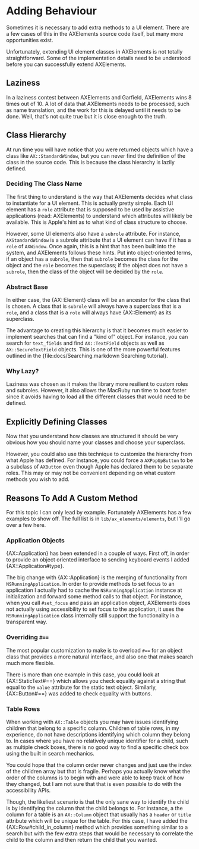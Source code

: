 # Adding Behaviour

Sometimes it is necessary to add extra methods to a UI
element. There are a few cases of this in the AXElements source code
itself, but many more opportunities exist.

Unfortunately, extending UI element classes in AXElements is not
totally straightforward. Some of the implementation details need to be
understood before you can successfully extend AXElements.

## Laziness

In a laziness contest between AXElements and Garfield, AXElements wins
8 times out of 10. A lot of data that AXElements needs to be
processed, such as name translation, and the work for this is delayed
until it needs to be done. Well, that's not quite true but it is close
enough to the truth.

## Class Hierarchy

At run time you will have notice that you were returned objects which
have a class like `AX::StandardWindow`, but you can never find the
definition of the class in the source code. This is because the class
hierarchy is lazily defined.

### Deciding The Class Name

The first thing to understand is the way that AXElements decides what
class to instantiate for a UI element. This is actually pretty
simple. Each UI element has a `role` attribute that is supposed to be
used by assistive applications (read: AXElements) to understand which
attributes will likely be available. This is Apple's hint as to what
kind of class structure to choose.

However, some UI elements also have a `subrole` attribute. For
instance, `AXStandardWindow` is a subrole attribute that a UI element
can have if it has a `role` of `AXWindow`. Once again, this is a hint
that has been built into the system, and AXElements follows these
hints. Put into object-oriented terms, if an object has a `subrole`,
then that `subrole` becomes the class for the object and the `role`
becomes the superclass; if the object does not have a `subrole`, then
the class of the object will be decided by the `role`.

### Abstract Base

In either case, the {AX::Element} class will be an ancestor for the
class that is chosen. A class that is `subrole` will always have a
superclass that is a `role`, and a class that is a `role` will always
have {AX::Element} as its superclass.

The advantage to creating this hierarchy is that it becomes much
easier to implement searches that can find a "kind of" object. For
instance, you can search for `text_fields` and find `AX::TextField`
objects as well as `AX::SecureTextField` objects. This is one of the
more powerful features outlined in the
{file:docs/Searching.markdown Searching tutorial}.

### Why Lazy?

Laziness was chosen as it makes the library more resilient to custom
roles and subroles. However, it also allows the MacRuby run time to
boot faster since it avoids having to load all the different classes
that would need to be defined.

## Explicitly Defining Classes

Now that you understand how classes are structured it should be very
obvious how you should name your classes and choose your superclass.

However, you could also use this technique to customize the hierarchy
from what Apple has defined. For instance, you could force a
`AXPopUpButton` to be a subclass of `AXButton` even though Apple has
declared them to be separate roles. This may or may not be convenient
depending on what custom methods you wish to add.

## Reasons To Add A Custom Method

For this topic I can only lead by example. Fortunately AXElements has
a few examples to show off. The full list is in
`lib/ax_elements/elements`, but I'll go over a few here.

### Application Objects

{AX::Application} has been extended in a couple of ways. First off, in
order to provide an object oriented interface to sending keyboard
events I added {AX::Application#type}.

The big change with {AX::Application} is the merging of functionality
from `NSRunningApplication`. In order to provide methods to set focus
to an application I actually had to cache the `NSRunningApplication`
instance at initialization and forward some method calls to that
object. For instance, when you call `#set_focus` and pass an
application object, AXElements does not actually using accessibility
to set focus to the application, it uses the `NSRunningApplication`
class internally still support the functionality in a transparent way.

### Overriding `#==`

The most popular customization to make is to overload `#==` for an
object class that provides a more natural interface, and also one that
makes search much more flexible.

There is more than one example in this case, you could look at
{AX::StaticText#==} which allows you check equality against a string
that equal to the `value` attribute for the static text
object. Similarly, {AX::Button#==} was added to check equality with
buttons.

### Table Rows

When working with `AX::Table` objects you may have issues identifying
children that belong to a specific column. Children of table rows, in
my experience, do not have descriptions identifying which column they
belong to. In cases where you have no relatively unique identifier for
a child, such as multiple check boxes, there is no good way to find a
specific check box using the built in search mechanics.

You could hope that the column order never changes and just use the
index of the children array but that is fragile. Perhaps you actually
know what the order of the columns is to begin with and were able to
keep track of how they changed, but I am not sure that that is even
possible to do with the accessibility APIs.

Though, the likeliest scenario is that the only sane way to identify
the child is by identifying the column that the child belongs to. For
instance, a the column for a table is an `AX::Column` object that
usually has a `header` or `title` attribute which will be unique for
the table. For this case, I have added the {AX::Row#child_in_column}
method which provides something similar to a search but with the few
extra steps that would be necessary to correlate the child to the
column and then return the child that you wanted.
